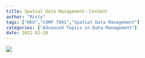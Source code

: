 ```yaml
---
title: Spatial Data Management：Content
author: "Misty"
tags: ["HKU","COMP 7801","Spatial Data Management"]
categories: ["Advanced Topics in Data Management"]
date: 2021-01-20
---
```


![](https://cdn.jsdelivr.net/gh/M1styDay/image_hosting@master/hugo_images/20210604221045.png)